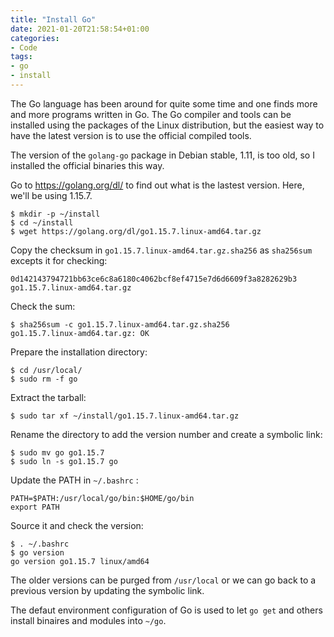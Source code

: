 ```yaml
---
title: "Install Go"
date: 2021-01-20T21:58:54+01:00
categories:
- Code
tags:
- go
- install
---
```


The Go language has been around for quite some time and one finds
more and more programs written in Go. The Go compiler and tools can be
installed using the packages of the Linux distribution, but the
easiest way to have the latest version is to use the official compiled
tools.

The version of the `golang-go` package in Debian stable, 1.11, is too
old, so I installed the official binaries this way.

<!--more-->

Go to <https://golang.org/dl/> to find out what is the lastest
version. Here, we'll be using 1.15.7.

```
$ mkdir -p ~/install
$ cd ~/install
$ wget https://golang.org/dl/go1.15.7.linux-amd64.tar.gz
```

Copy the checksum in `go1.15.7.linux-amd64.tar.gz.sha256` as
`sha256sum` excepts it for checking:

```
0d142143794721bb63ce6c8a6180c4062bcf8ef4715e7d6d6609f3a8282629b3  go1.15.7.linux-amd64.tar.gz
```

Check the sum:

```
$ sha256sum -c go1.15.7.linux-amd64.tar.gz.sha256
go1.15.7.linux-amd64.tar.gz: OK
```

Prepare the installation directory:

```
$ cd /usr/local/
$ sudo rm -f go
```

Extract the tarball:

```
$ sudo tar xf ~/install/go1.15.7.linux-amd64.tar.gz
```

Rename the directory to add the version number and create a symbolic
link:

```
$ sudo mv go go1.15.7
$ sudo ln -s go1.15.7 go
```

Update the PATH in `~/.bashrc` :

```
PATH=$PATH:/usr/local/go/bin:$HOME/go/bin
export PATH
```

Source it and check the version:

```
$ . ~/.bashrc
$ go version
go version go1.15.7 linux/amd64
```

The older versions can be purged from `/usr/local` or we can go back to
a previous version by updating the symbolic link.

The defaut environment configuration of Go is used to let `go get` and
others install binaires and modules into `~/go`.
